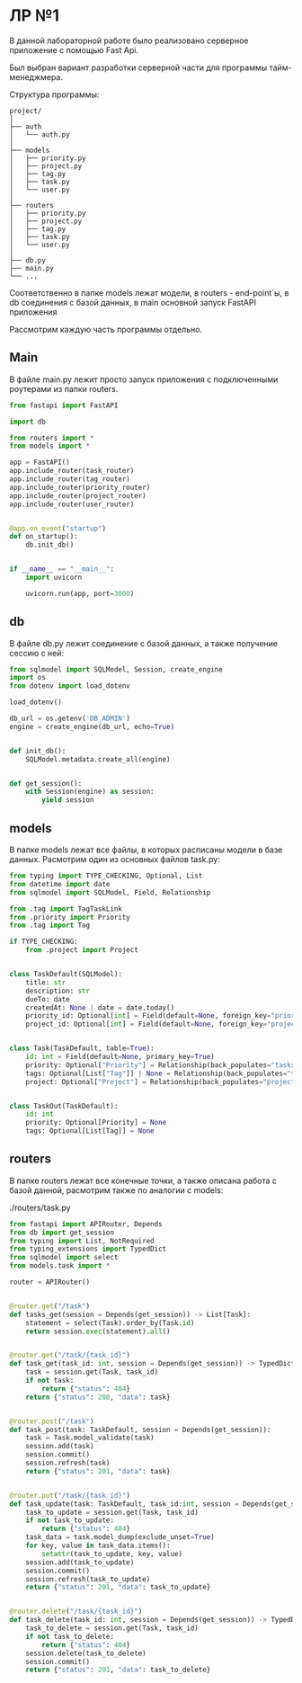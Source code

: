 # ЛР №1

В данной лабораторной работе было реализовано серверное приложение с помощью Fast Api.

Был выбран вариант разработки серверной части для программы тайм-менеджмера.

Структура программы:

```plaintext
project/
│
├── auth
│   └── auth.py
│
├── models
│   ├── priority.py
│   ├── project.py
│   ├── tag.py
│   ├── task.py
│   └── user.py
│
├── routers
│   ├── priority.py
│   ├── project.py
│   ├── tag.py
│   ├── task.py
│   └── user.py
│
├── db.py
├── main.py
└── ...
```

Соответственно в папке models лежат модели, в routers - end-point`ы, в db соединения с базой данных, в main основной запуск FastAPI приложения

Рассмотрим каждую часть программы отдельно.

## Main

В файле main.py лежит просто запуск приложения с подключенными роутерами из папки routers.

```python
from fastapi import FastAPI

import db

from routers import *
from models import *

app = FastAPI()
app.include_router(task_router)
app.include_router(tag_router)
app.include_router(priority_router)
app.include_router(project_router)
app.include_router(user_router)


@app.on_event("startup")
def on_startup():
    db.init_db()


if __name__ == "__main__":
    import uvicorn

    uvicorn.run(app, port=3000)

```

## db

В файле db.py лежит соединение с базой данных, а также получение сессию с ней:

```python
from sqlmodel import SQLModel, Session, create_engine
import os
from dotenv import load_dotenv

load_dotenv()

db_url = os.getenv('DB_ADMIN')
engine = create_engine(db_url, echo=True)


def init_db():
    SQLModel.metadata.create_all(engine)


def get_session():
    with Session(engine) as session:
        yield session

```

## models

В папке models лежат все файлы, в которых расписаны модели в базе данных. Расмотрим один из основных файлов task.py:

```python
from typing import TYPE_CHECKING, Optional, List
from datetime import date
from sqlmodel import SQLModel, Field, Relationship

from .tag import TagTaskLink
from .priority import Priority
from .tag import Tag

if TYPE_CHECKING:
    from .project import Project


class TaskDefault(SQLModel):
    title: str
    description: str
    dueTo: date
    createdAt: None | date = date.today()
    priority_id: Optional[int] = Field(default=None, foreign_key="priority.id")
    project_id: Optional[int] = Field(default=None, foreign_key="project.id")


class Task(TaskDefault, table=True):
    id: int = Field(default=None, primary_key=True)
    priority: Optional["Priority"] = Relationship(back_populates="tasks_priority")
    tags: Optional[List["Tag"]] | None = Relationship(back_populates="tasks", link_model=TagTaskLink)
    project: Optional["Project"] = Relationship(back_populates="project_tasks")


class TaskOut(TaskDefault):
    id: int
    priority: Optional[Priority] = None
    tags: Optional[List[Tag]] = None
```

## routers

В папке routers лежат все конечные точки, а также описана работа с базой данной, расмотрим также по аналогии с models:

./routers/task.py

```python
from fastapi import APIRouter, Depends
from db import get_session
from typing import List, NotRequired
from typing_extensions import TypedDict
from sqlmodel import select
from models.task import *

router = APIRouter()


@router.get("/task")
def tasks_get(session = Depends(get_session)) -> List[Task]:
    statement = select(Task).order_by(Task.id)
    return session.exec(statement).all()


@router.get("/task/{task_id}")
def task_get(task_id: int, session = Depends(get_session)) -> TypedDict("Response", {"status": int, "data":NotRequired[TaskOut]}):
    task = session.get(Task, task_id)
    if not task:
        return {"status": 404}
    return {"status": 200, "data": task}


@router.post("/task")
def task_post(task: TaskDefault, session = Depends(get_session)):
    task = Task.model_validate(task)
    session.add(task)
    session.commit()
    session.refresh(task)
    return {"status": 201, "data": task}


@router.put("/task/{task_id}")
def task_update(task: TaskDefault, task_id:int, session = Depends(get_session)) -> TypedDict("Response", {"status": int, "data":NotRequired[Task]}):
    task_to_update = session.get(Task, task_id)
    if not task_to_update:
        return {"status": 404}
    task_data = task.model_dump(exclude_unset=True)
    for key, value in task_data.items():
        setattr(task_to_update, key, value)
    session.add(task_to_update)
    session.commit()
    session.refresh(task_to_update)
    return {"status": 201, "data": task_to_update}


@router.delete("/task/{task_id}")
def task_delete(task_id: int, session = Depends(get_session)) -> TypedDict("Response", {"status": int, "data":NotRequired[Task]}):
    task_to_delete = session.get(Task, task_id)
    if not task_to_delete:
        return {"status": 404}
    session.delete(task_to_delete)
    session.commit()
    return {"status": 201, "data": task_to_delete}
```
